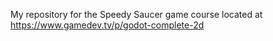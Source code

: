 My repository for the Speedy Saucer game course located at https://www.gamedev.tv/p/godot-complete-2d
